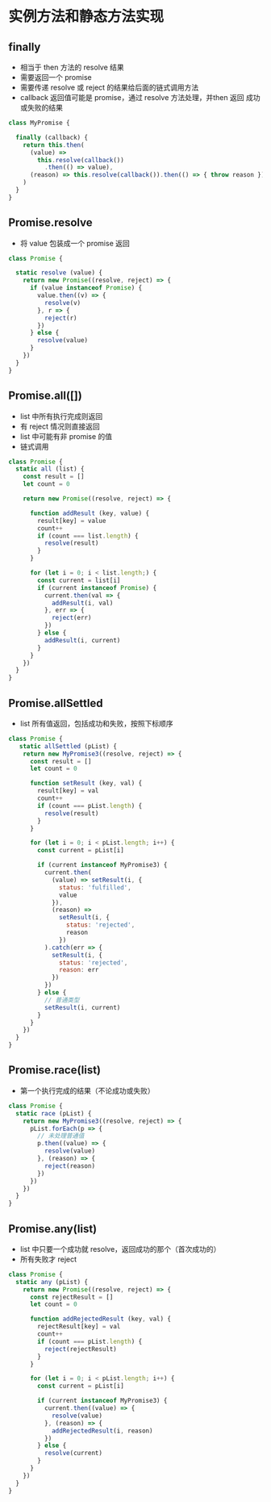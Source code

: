 # 实例方法和静态方法实现

## finally

- 相当于 then 方法的 resolve 结果
- 需要返回一个 promise
- 需要传递 resolve 或 reject 的结果给后面的链式调用方法
- callback 返回值可能是 promise，通过 resolve 方法处理，并then 返回 成功或失败的结果

```js
class MyPromise {

  finally (callback) {
    return this.then(
      (value) => 
        this.resolve(callback())
          .then(() => value),
      (reason) => this.resolve(callback()).then(() => { throw reason })
    )
  }
}
```

## Promise.resolve

- 将 value 包装成一个 promise 返回

```js
class Promise {

  static resolve (value) {
    return new Promise((resolve, reject) => {
      if (value instanceof Promise) {
        value.then((v) => {
          resolve(v)
        }, r => {
          reject(r)
        })
      } else {
        resolve(value)
      }
    })
  }
}
```

## Promise.all([])

- list 中所有执行完成则返回
- 有 reject 情况则直接返回
- list 中可能有非 promise 的值
- 链式调用

```js
class Promise {
  static all (list) {
    const result = []
    let count = 0

    return new Promise((resolve, reject) => {

      function addResult (key, value) {
        result[key] = value
        count++
        if (count === list.length) {
          resolve(result)
        }
      }

      for (let i = 0; i < list.length;) {
        const current = list[i]
        if (current instanceof Promise) {
          current.then(val => {
            addResult(i, val)
          }, err => {
            reject(err)
          })
        } else {
          addResult(i, current)
        }
      }
    })
  }
}
```

## Promise.allSettled

- list 所有值返回，包括成功和失败，按照下标顺序

```js
class Promise {
   static allSettled (pList) {
    return new MyPromise3((resolve, reject) => {
      const result = []
      let count = 0

      function setResult (key, val) {
        result[key] = val
        count++
        if (count === pList.length) {
          resolve(result)
        }
      }

      for (let i = 0; i < pList.length; i++) {
        const current = pList[i]

        if (current instanceof MyPromise3) {
          current.then(
            (value) => setResult(i, {
              status: 'fulfilled', 
              value
            }),
            (reason) => 
              setResult(i, {
                status: 'rejected',
                reason
              })
          ).catch(err => {
            setResult(i, {
              status: 'rejected',
              reason: err
            })
          })
        } else {
          // 普通类型
          setResult(i, current)
        }
      }
    })
  }
}
```

## Promise.race(list)

- 第一个执行完成的结果（不论成功或失败）

```js
class Promise {
  static race (pList) {
    return new MyPromise3((resolve, reject) => {
      pList.forEach(p => {
        // 未处理普通值
        p.then((value) => {
          resolve(value)
        }, (reason) => {
          reject(reason)
        })
      })
    })
  }
}
```

## Promise.any(list)

- list 中只要一个成功就 resolve，返回成功的那个（首次成功的）
- 所有失败才 reject

```js
class Promise {
  static any (pList) {
    return new Promise((resolve, reject) => {
      const rejectResult = []
      let count = 0

      function addRejectedResult (key, val) {
        rejectResult[key] = val
        count++
        if (count === pList.length) {
          reject(rejectResult)
        }
      }

      for (let i = 0; i < pList.length; i++) {
        const current = pList[i]

        if (current instanceof MyPromise3) {
          current.then((value) => {
            resolve(value)
          }, (reason) => {
            addRejectedResult(i, reason)
          })
        } else {
          resolve(current)
        }
      }
    })
  }
}
```



